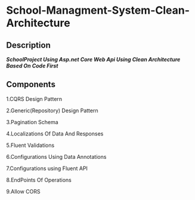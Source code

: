 # School-Managment-System-Clean-Architecture
## Description
***SchoolProject Using Asp.net Core Web Api Using Clean Architecture Based On Code First***

## Components


1.CQRS Design Pattern

2.Generic(Repository) Design Pattern

3.Pagination Schema

4.Localizations Of Data And Responses

5.Fluent Validations

6.Configurations Using Data Annotations

7.Configurations using Fluent API

8.EndPoints Of Operations

9.Allow CORS
